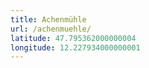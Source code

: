 ```yaml
---
title: Achenmühle
url: /achenmuehle/
latitude: 47.795362000000004
longitude: 12.227934000000001
---
```

